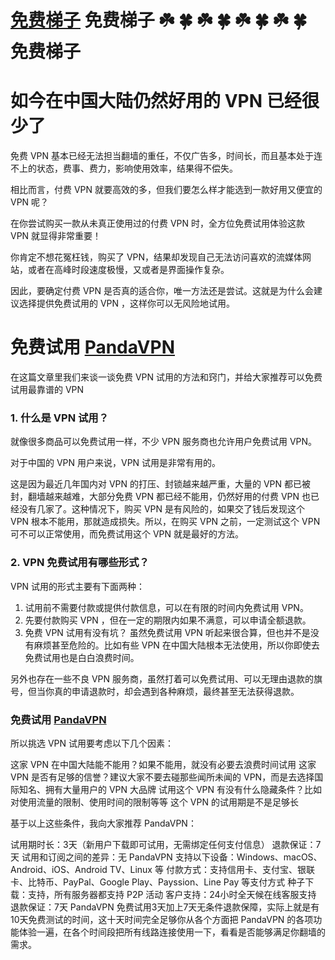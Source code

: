 #  [免费梯子](https://www.pantoto.xyz/r/22216799 "免费试用的梯子")     免费梯子     ☘️   🍀   ☘️   🍀   ☘️   🍀   ☘️   🍀     免费梯子


# 如今在中国大陆仍然好用的 VPN 已经很少了

免费 VPN 基本已经无法担当翻墙的重任，不仅广告多，时间长，而且基本处于连不上的状态，费事、费力，影响使用效率，结果得不偿失。

相比而言，付费 VPN 就要高效的多，但我们要怎么样才能选到一款好用又便宜的 VPN 呢？


在你尝试购买一款从未真正使用过的付费 VPN 时，全方位免费试用体验这款 VPN 就显得非常重要！

你肯定不想花冤枉钱，购买了 VPN，结果却发现自己无法访问喜欢的流媒体网站，或者在高峰时段速度极慢，又或者是界面操作复杂。

因此，要确定付费 VPN 是否真的适合你，唯一方法还是尝试。这就是为什么会建议选择提供免费试用的 VPN ，这样你可以无风险地试用。

# 免费试用 [PandaVPN](https://www.pantoto.xyz/r/22216799 "免费梯子")

在这篇文章里我们来谈一谈免费 VPN 试用的方法和窍门，并给大家推荐可以免费试用最靠谱的 VPN

### 1. 什么是 VPN 试用？
就像很多商品可以免费试用一样，不少 VPN 服务商也允许用户免费试用 VPN。

对于中国的 VPN 用户来说，VPN 试用是非常有用的。

这是因为最近几年国内对 VPN 的打压、封锁越来越严重，大量的 VPN 都已被封，翻墙越来越难，大部分免费 VPN 都已经不能用，仍然好用的付费 VPN 也已经没有几家了。这种情况下，购买 VPN 是有风险的，如果交了钱后发现这个 VPN 根本不能用，那就造成损失。所以，在购买 VPN 之前，一定测试这个 VPN 可不可以正常使用，而免费试用这个 VPN 就是最好的方法。

### 2. VPN 免费试用有哪些形式？
VPN 试用的形式主要有下面两种：

1. 试用前不需要付款或提供付款信息，可以在有限的时间内免费试用 VPN。
2. 先要付款购买 VPN ，但在一定的期限内如果不满意，可以申请全额退款。
3. 免费 VPN 试用有没有坑？
虽然免费试用 VPN 听起来很合算，但也并不是没有麻烦甚至危险的。比如有些 VPN 在中国大陆根本无法使用，所以你即使去免费试用也是白白浪费时间。

另外也存在一些不良 VPN 服务商，虽然打着可以免费试用、可以无理由退款的旗号，但当你真的申请退款时，却会遇到各种麻烦，最终甚至无法获得退款。

### 免费试用 [PandaVPN](https://www.pantoto.xyz/r/22216799 "免费梯子")
所以挑选 VPN 试用要考虑以下几个因素：

这家 VPN 在中国大陆能不能用？如果不能用，就没有必要去浪费时间试用
这家 VPN 是否有足够的信誉？建议大家不要去碰那些闻所未闻的 VPN，而是去选择国际知名、拥有大量用户的 VPN 大品牌
试用这个 VPN 有没有什么隐藏条件？比如对使用流量的限制、使用时间的限制等等
这个 VPN 的试用期是不是足够长

基于以上这些条件，我向大家推荐 PandaVPN：

试用期时长：3天（新用户下载即可试用，无需绑定任何支付信息）
退款保证：7天
试用和订阅之间的差异：无
PandaVPN 支持以下设备：Windows、macOS、Android、iOS、Android TV、Linux 等
付款方式：支持信用卡、支付宝、银联卡、比特币、PayPal、Google Play、Payssion、Line Pay 等支付方式
种子下载：支持，所有服务器都支持 P2P 活动
客户支持：24小时全天候在线客服支持
退款保证：7天
PandaVPN 免费试用3天加上7天无条件退款保障，实际上就是有10天免费测试的时间，这十天时间完全足够你从各个方面把 PandaVPN 的各项功能体验一遍，在各个时间段把所有线路连接使用一下，看看是否能够满足你翻墙的需求。
